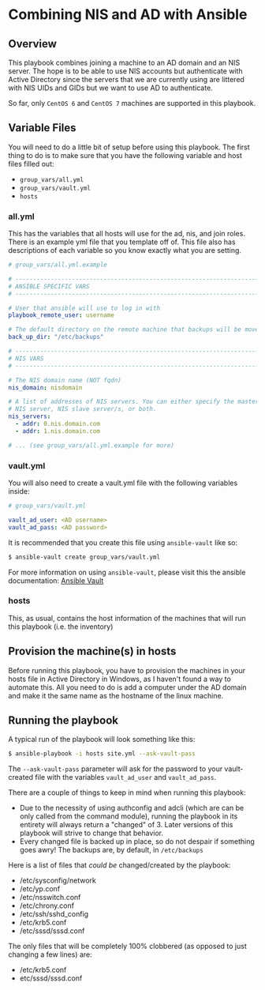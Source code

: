# Combining NIS and AD with Ansible

## Overview

This playbook combines joining a machine to an AD domain and an NIS server. The hope is to be able to use NIS accounts but authenticate with Active Directory since the servers that we are currently using are littered with NIS UIDs and GIDs but we want to use AD to authenticate.

So far, only `CentOS 6` and `CentOS 7` machines are supported in this playbook.

## Variable Files

You will need to do a little bit of setup before using this playbook. The first thing to do is to make sure that you have the following variable and host files filled out:

- `group_vars/all.yml`
- `group_vars/vault.yml`
- `hosts`

### all.yml

This has the variables that all hosts will use for the ad, nis, and join roles. There is an example yml file that you template off of. This file also has descriptions of each variable so you know exactly what you are setting.

```yaml
# group_vars/all.yml.example

# ------------------------------------------------------------------------
# ANSIBLE SPECIFIC VARS
# ------------------------------------------------------------------------

# User that ansible will use to log in with
playbook_remote_user: username

# The default directory on the remote machine that backups will be moved to
back_up_dir: "/etc/backups"

# ------------------------------------------------------------------------
# NIS VARS
# ------------------------------------------------------------------------

# The NIS domain name (NOT fqdn)
nis_domain: nisdomain

# A list of addresses of NIS servers. You can either specify the master 
# NIS server, NIS slave server/s, or both.
nis_servers:
  - addr: 0.nis.domain.com
  - addr: 1.nis.domain.com

# ... (see group_vars/all.yml.example for more)

```

### vault.yml

You will also need to create a vault.yml file with the following variables inside:

```yaml
# group_vars/vault.yml

vault_ad_user: <AD username>
vault_ad_pass: <AD password>
```

It is recommended that you create this file using `ansible-vault` like so:

```bash
$ ansible-vault create group_vars/vault.yml
```

For more information on using `ansible-vault`, please visit this the ansible documentation: [Ansible Vault](http://docs.ansible.com/ansible/playbooks_vault.html "Ansible's Documentation for Vault") 

### hosts

This, as usual, contains the host information of the machines that will run this playbook (i.e. the inventory)

## Provision the machine(s) in hosts

Before running this playbook, you have to provision the machines in your hosts file in Active Directory in Windows, as I haven't found a way to automate this. All you need to do is add a computer under the AD domain and make it the same name as the hostname of the linux machine.

## Running the playbook

A typical run of the playbook will look something like this:

```bash
$ ansible-playbook -i hosts site.yml --ask-vault-pass
```

The `--ask-vault-pass` parameter will ask for the password to your vault-created file with the variables `vault_ad_user` and `vault_ad_pass`.

There are a couple of things to keep in mind when running this playbook: 
- Due to the necessity of using authconfig and adcli (which are can be only called from the command module), running the playbook in its entirety will always return a "changed" of 3. Later versions of this playbook will strive to change that behavior.
- Every changed file is backed up in place, so do not despair if something goes awry! The backups are, by default, in `/etc/backups`

Here is a list of files that *could be* changed/created by the playbook:
- /etc/sysconfig/network
- /etc/yp.conf
- /etc/nsswitch.conf
- /etc/chrony.conf
- /etc/ssh/sshd_config
- /etc/krb5.conf
- /etc/sssd/sssd.conf

The only files that will be completely 100% clobbered (as opposed to just changing a few lines) are:
- /etc/krb5.conf
- etc/sssd/sssd.conf

